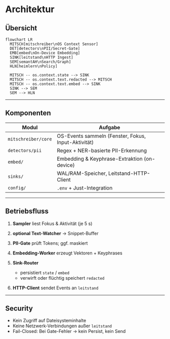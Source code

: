 # Architektur

## Übersicht

```mermaid
flowchart LR
  MITSCH[mitschreiber\nOS Context Sensor]
  DET[detectors\nPII/Secret-Gate]
  EMB[embed\nOn-Device Embedding]
  SINK[leitstand\nHTTP Ingest]
  SEM[semantAH\nSearch/Graph]
  HLN[heimlern\nPolicy]

  MITSCH -- os.context.state --> SINK
  MITSCH -- os.context.text.redacted --> MITSCH
  MITSCH -- os.context.text.embed --> SINK
  SINK --> SEM
  SEM --> HLN
```

---

## Komponenten

| Modul               | Aufgabe                                             |
| ------------------- | --------------------------------------------------- |
| `mitschreiber/core` | OS-Events sammeln (Fenster, Fokus, Input-Aktivität) |
| `detectors/pii`     | Regex + NER-basierte PII-Erkennung                  |
| `embed/`            | Embedding & Keyphrase-Extraktion (on-device)        |
| `sinks/`            | WAL/RAM-Speicher, Leitstand-HTTP-Client             |
| `config/`           | `.env` + Just-Integration                           |

---

## Betriebsfluss

1. **Sampler** liest Fokus & Aktivität (je 5 s)
2. **optional Text-Watcher** → Snippet-Buffer
3. **PII-Gate** prüft Tokens; ggf. maskiert
4. **Embedding-Worker** erzeugt Vektoren + Keyphrases
5. **Sink-Router**

   * persistiert `state` / `embed`
   * verwirft oder flüchtig speichert `redacted`
6. **HTTP-Client** sendet Events an `leitstand`

---

## Security

* Kein Zugriff auf Dateisysteminhalte
* Keine Netzwerk-Verbindungen außer `leitstand`
* Fail-Closed: Bei Gate-Fehler → kein Persist, kein Send
